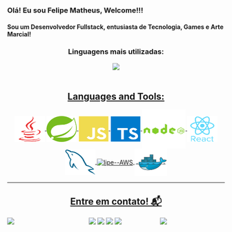 ### Olá! Eu sou Felipe Matheus, Welcome!!!

<h4>Sou um Desenvolvedor Fullstack, entusiasta de Tecnologia, Games e Arte Marcial! </h4>

<h3 align="center">Linguagens mais utilizadas:</h3>
<div align="center">
  
  <a href="https://github.com/felipematheus1337">

    
  <img height="180em" src="https://github-readme-stats.vercel.app/api/top-langs/?username=felipematheus1337&layout=compact&langs_count=7&theme=aura_dark"/>
</div>
  


  <div style="display: inline_block" align="center"><br>
  <p><h2>Languages and Tools:</h2></p>
  <img align="center" alt="lipe-Js" height="60" width="70" src="https://raw.githubusercontent.com/devicons/devicon/master/icons/java/java-plain.svg">
  <img align="center" alt="lipe--CSS" height="60" width="70" src="https://raw.githubusercontent.com/devicons/devicon/master/icons/spring/spring-original.svg">
  <img align="center" alt="lipe-Js" height="60" width="70" src="https://raw.githubusercontent.com/devicons/devicon/master/icons/javascript/javascript-plain.svg">
    <img align="center" alt="lipe--React" height="60" width="70" src="https://raw.githubusercontent.com/devicons/devicon/master/icons/typescript/typescript-plain.svg">
  <img align="center" alt="lipe-Js" height="90" width="100" src="https://raw.githubusercontent.com/devicons/devicon/master/icons/nodejs/nodejs-plain-wordmark.svg">
  <img align="center" alt="lipe--React" height="60" width="70" src="https://raw.githubusercontent.com/devicons/devicon/master/icons/react/react-original-wordmark.svg">
  <img align="center" alt="lipe--CSS" height="60" width="70" src="https://raw.githubusercontent.com/devicons/devicon/master/icons/mysql/mysql-original.svg">
  <img align="center" alt="lipe--AWS" height="60" width="70" src="https://upload.wikimedia.org/wikipedia/commons/5/5c/AWS_Simple_Icons_AWS_Cloud.svg">
  <img align="center" alt="lipe--CSS" height="65" width="75" src="https://raw.githubusercontent.com/devicons/devicon/master/icons/docker/docker-original.svg">
      


</div>

  <div>
     <hr>
  </div>

<h2 title="Contato" align="center">Entre em contato! 📬 </h2>

<div align="center"> 
 <img align='right' src='https://i.pinimg.com/originals/9d/9b/d1/9d9bd13afce1a798d22ecfd9897730ed.gif' width='150px'>
<img align='left' src='http://31.media.tumblr.com/tumblr_mdjdhmnIPJ1r6x1zlo1_400.gif' width='100px'>
  <a title="E-mail" href="mailto:lipehbr@gmail.com"><img src="https://img.shields.io/badge/Gmail-D14836?style=for-the-badge&logo=gmail&logoColor=white" target="_blank"></a>
  <a title="LinkedIn" href="https://www.linkedin.com/in/felipe-matheus-34232b162/" target="_blank"><img src="https://img.shields.io/badge/-LinkedIn-%230077B5?style=for-the-badge&logo=linkedin&logoColor=white"></a>
  <a title="Twitter" href="https://twitter.com/felipemath73" target="_blank"><img src="https://img.shields.io/badge/Twitter-1DA1F2?style=for-the-badge&logo=twitter&logoColor=white" target="_blank"></a> 
  <a title="Telegram" href="https://t.me/felipem1337" target="_blank"><img src="https://img.shields.io/badge/Telegram-2CA5E0?style=for-the-badge&logo=telegram&logoColor=white" target="_blank"></a> 
</p>


 
</div>
 



